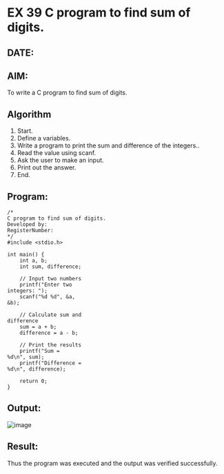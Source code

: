 # EX 39 C program to find sum of digits.
## DATE:
## AIM:
To write a C program to find sum of digits.

## Algorithm
1. Start. 
2. Define a variables. 
3. Write a program to print the sum and difference of the integers.. 
4. Read the value using scanf. 
5. Ask the user to make an input. 
6. Print out the answer. 
7. End.

## Program:
```
/*
C program to find sum of digits.
Developed by: 
RegisterNumber:  
*/
#include <stdio.h> 
 
int main() { 
    int a, b; 
    int sum, difference; 
 
    // Input two numbers 
    printf("Enter two 
integers: "); 
    scanf("%d %d", &a, 
&b); 
 
    // Calculate sum and 
difference 
    sum = a + b; 
    difference = a - b; 
 
    // Print the results 
    printf("Sum = 
%d\n", sum); 
    printf("Difference = 
%d\n", difference); 
 
    return 0; 
} 
```

## Output:

![image](https://github.com/user-attachments/assets/666b069a-62a5-409a-93f4-9fd4bd726da5)

## Result:
Thus the program was executed and the output was verified successfully.
